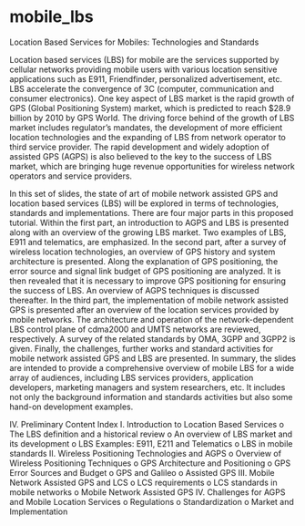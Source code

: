 # mobile_lbs
Location Based Services for Mobiles: Technologies and Standards


Location based services (LBS) for mobile are the services supported by cellular networks providing mobile users with various location sensitive applications such as E911, Friendfinder, personalized advertisement, etc. LBS accelerate the convergence of 3C (computer, communication and consumer electronics). One key aspect of LBS market is the rapid growth of GPS (Global Positioning System) market, which is predicted to reach $28.9 billion by 2010 by GPS World. The driving force behind of the growth of LBS market includes regulator’s mandates, the development of more efficient location technologies and the expanding of LBS from network operator to third service provider. The rapid development and widely adoption of assisted GPS (AGPS) is also believed to the key to the success of LBS market, which are bringing huge revenue opportunities for wireless network operators and service providers.

In this set of slides, the state of art of mobile network assisted GPS and location based services (LBS) will be explored in terms of technologies, standards and implementations. There are four major parts in this proposed tutorial. Within the first part, an introduction to AGPS and LBS is presented along with an overview of the growing LBS market. Two examples of LBS, E911 and telematics, are emphasized. In the second part, after a survey of wireless location technologies, an overview of GPS history and system architecture is presented. Along the explanation of GPS positioning, the error source and signal link budget of GPS positioning are analyzed. It is then revealed that it is necessary to improve GPS positioning for ensuring the success of LBS.  An overview of AGPS techniques is discussed thereafter. In the third part, the implementation of mobile network assisted GPS is presented after an overview of the location services provided by mobile networks. The architecture and operation of the network-dependent LBS control plane of cdma2000 and UMTS networks are reviewed, respectively. A survey of the related standards by OMA, 3GPP and 3GPP2 is given. Finally, the challenges, further works and standard activities for mobile network assisted GPS and LBS are presented.
In summary, the slides are intended to provide a comprehensive overview of mobile LBS for a wide array of audiences, including LBS services providers, application developers, marketing managers and system researchers, etc. It includes not only the background information and standards activities but also some hand-on development examples.


IV.	Preliminary Content Index 
I.	Introduction to Location Based Services
o	The LBS definition and a historical review
o	An overview of LBS market and its development
o	LBS Examples: E911, E211 and Telematics
o	LBS in mobile standards
II.	Wireless Positioning Technologies and AGPS
o	Overview of  Wireless Positioning Techniques
o	GPS Architecture and Positioning
o	GPS Error Sources and Budget 
o	GPS and Galileo
o	Assisted GPS
III.	Mobile Network Assisted GPS and LCS
o	LCS requirements
o	LCS standards in mobile networks
o	Mobile Network Assisted GPS
IV.	Challenges for AGPS and Mobile Location Services
o	Regulations
o	Standardization
o	Market and Implementation
